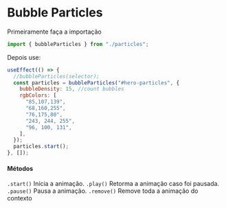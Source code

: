 # Bubble Particles

Primeiramente faça a importação

```js
import { bubbleParticles } from "./particles";
```

Depois use:

```js
useEffect(() => {
  //bubbleParticles(selector);
  const particles = bubbleParticles("#hero-particles", {
    bubbleDensity: 15, //count bubbles
    rgbColors: [
      "85,107,139",
      "68,160,255",
      "76,175,80",
      "243, 244, 255",
      "96, 100, 131",
    ],
  });
  particles.start();
}, []);
```

#### Métodos

`.start()` Inícia a animação.
`.play()` Retorma a animação caso foi pausada.
`.pause()` Pausa a animação.
`.remove()` Remove toda a animação do contexto

